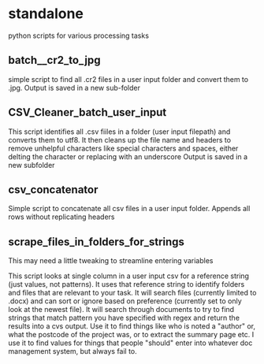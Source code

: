 # standalone
python scripts for various processing tasks

## batch__cr2_to_jpg

simple script to find all .cr2 files in a user input folder and convert them to .jpg. 
Output is saved in a new sub-folder

## CSV_Cleaner_batch_user_input

This script identifies all .csv fiiles in a folder (user input filepath) and converts them to utf8. It then cleans up the file name and headers to remove unhelpful characters like special characters and spaces, either delting the character or replacing with an underscore
Output is saved in a new subfolder

## csv_concatenator

Simple script to concatenate all csv files in a user input folder. Appends all rows without replicating headers

## scrape_files_in_folders_for_strings

This may need a little tweaking to streamline entering variables

This script looks at single column in a user input csv for a reference string (just values, not patterns). It uses that reference string to identify folders and files that are relevant to your task. It will search files (currently limited to .docx) and can sort or ignore based on preference (currently set to only look at the newest file). 
It will search through documents to try to find strings that match pattern you have specified with regex and return the results into a cvs output. 
Use it to find things like who is noted a "author" or, what the postcode of the project was, or to extract the summary page etc. I use it to find values for things that people "should" enter into whatever doc management system, but always fail to. 

